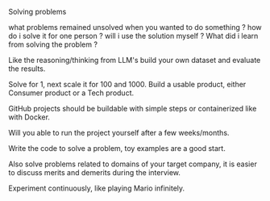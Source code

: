 Solving problems

what problems remained unsolved when you wanted to do something ?
how do i solve it for one person ?
will i use the solution myself ?
What did i learn from solving the problem ?

Like the reasoning/thinking from LLM's build your own dataset and evaluate the results.

Solve for 1, next scale it for 100 and 1000.
Build a usable product, either Consumer product or a Tech product.

GitHub projects should be buildable with simple steps or containerized like with Docker. 

Will you able to run the project yourself after a few weeks/months. 

Write the code to solve a problem, 
toy examples are a good start.

Also solve problems related to domains of your target company, it is easier to discuss merits and demerits during the interview.

Experiment continuously, like playing Mario infinitely.
 

